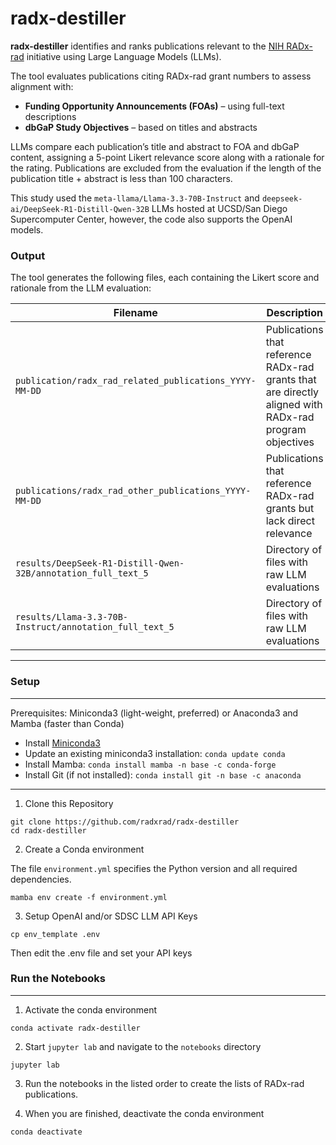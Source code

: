 # radx-destiller

**radx-destiller** identifies and ranks publications relevant to the [NIH RADx-rad](https://www.nih.gov/research-training/medical-research-initiatives/radx/radx-programs#radx-rad) initiative using Large Language Models (LLMs).

The tool evaluates publications citing RADx-rad grant numbers to assess alignment with:

* **Funding Opportunity Announcements (FOAs)** – using full-text descriptions
* **dbGaP Study Objectives** – based on titles and abstracts

LLMs compare each publication’s title and abstract to FOA and dbGaP content, assigning a 5-point Likert relevance score along with a rationale for the rating. Publications are excluded from the evaluation if the length of the publication title + abstract is less than 100 characters.

This study used the `meta-llama/Llama-3.3-70B-Instruct` and `deepseek-ai/DeepSeek-R1-Distill-Qwen-32B` LLMs hosted at UCSD/San Diego Supercomputer Center, however, the code also supports the OpenAI models.

### Output

The tool generates the following files, each containing the Likert score and rationale from the LLM evaluation:

| Filename                                   | Description                                                           |
| ------------------------------------------ | --------------------------------------------------------------------- |
| `publication/radx_rad_related_publications_YYYY-MM-DD` | Publications that reference RADx-rad grants that are directly aligned with RADx-rad program objectives        |
| `publications/radx_rad_other_publications_YYYY-MM-DD`   | Publications that reference RADx-rad grants but lack direct relevance |
| `results/DeepSeek-R1-Distill-Qwen-32B/annotation_full_text_5` | Directory of files with raw LLM evaluations |
| `results/Llama-3.3-70B-Instruct/annotation_full_text_5` | Directory of files with raw LLM evaluations |


---

### Setup

------
Prerequisites: Miniconda3 (light-weight, preferred) or Anaconda3 and Mamba (faster than Conda)

* Install [Miniconda3](https://docs.conda.io/en/latest/miniconda.html)
* Update an existing miniconda3 installation: ```conda update conda```
* Install Mamba: ```conda install mamba -n base -c conda-forge```
* Install Git (if not installed): ```conda install git -n base -c anaconda```
------

1. Clone this Repository

```
git clone https://github.com/radxrad/radx-destiller
cd radx-destiller
```

2. Create a Conda environment

The file `environment.yml` specifies the Python version and all required dependencies.

```
mamba env create -f environment.yml
```

3. Setup OpenAI and/or SDSC LLM API Keys
```
cp env_template .env
```
Then edit the .env file and set your API keys


### Run the Notebooks

------
1. Activate the conda environment

```
conda activate radx-destiller
```

2. Start `jupyter lab` and navigate to the `notebooks` directory

```
jupyter lab
```

3. Run the notebooks in the listed order to create the lists of RADx-rad publications.
   
3. When you are finished, deactivate the conda environment

```
conda deactivate
```
